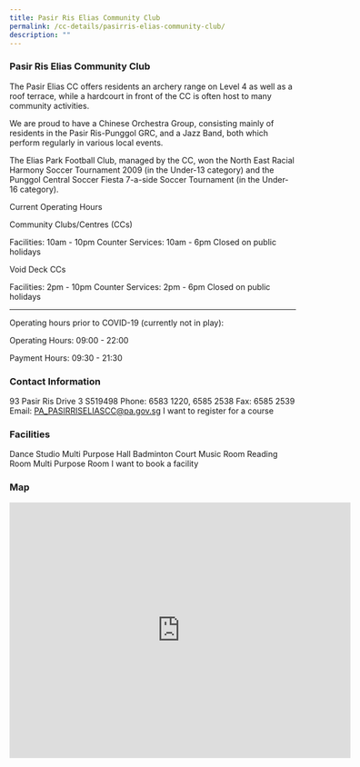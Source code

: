 ```yaml
---
title: Pasir Ris Elias Community Club
permalink: /cc-details/pasirris-elias-community-club/
description: ""
---
```

### Pasir Ris Elias Community Club

The Pasir Elias CC offers residents an archery range on Level 4 as well as a roof terrace, while a hardcourt in front of the CC is often host to many community activities.

We are proud to have a Chinese Orchestra Group, consisting mainly of residents in the Pasir Ris-Punggol GRC, and a Jazz Band, both which perform regularly in various local events.

The Elias Park Football Club, managed by the CC, won the North East Racial Harmony Soccer Tournament 2009 (in the Under-13 category) and the Punggol Central Soccer Fiesta 7-a-side Soccer Tournament (in the Under-16 category).

Current Operating Hours

Community Clubs/Centres (CCs)

Facilities: 10am - 10pm
Counter Services: 10am - 6pm
Closed on public holidays

Void Deck CCs

Facilities: 2pm - 10pm
Counter Services: 2pm - 6pm
Closed on public holidays

-------

Operating hours prior to COVID-19 (currently not in play):

Operating Hours: 09:00 - 22:00

Payment Hours: 09:30 - 21:30

### Contact Information
93 Pasir Ris Drive 3 S519498
Phone: 6583 1220, 6585 2538
Fax: 6585 2539
Email: PA_PASIRRISELIASCC@pa.gov.sg
I want to register for a course

### Facilities
Dance Studio
Multi Purpose Hall
Badminton Court
Music Room
Reading Room
Multi Purpose Room
I want to book a facility

### Map
<iframe src="https://www.google.com/maps/embed?pb=!1m18!1m12!1m3!1d3988.663914328095!2d103.93828432838279!3d1.3783224586670622!2m3!1f0!2f0!3f0!3m2!1i1024!2i768!4f13.1!3m3!1m2!1s0x31da3dbeb0b2b761%3A0x7b67b817da214e9c!2s93%20Pasir%20Ris%20Drive%203%2C%20Singapore%20519498!5e0!3m2!1sen!2ssg!4v1661234900048!5m2!1sen!2ssg" width="600" height="450" style="border:0;" allowfullscreen="" loading="lazy" ></iframe>